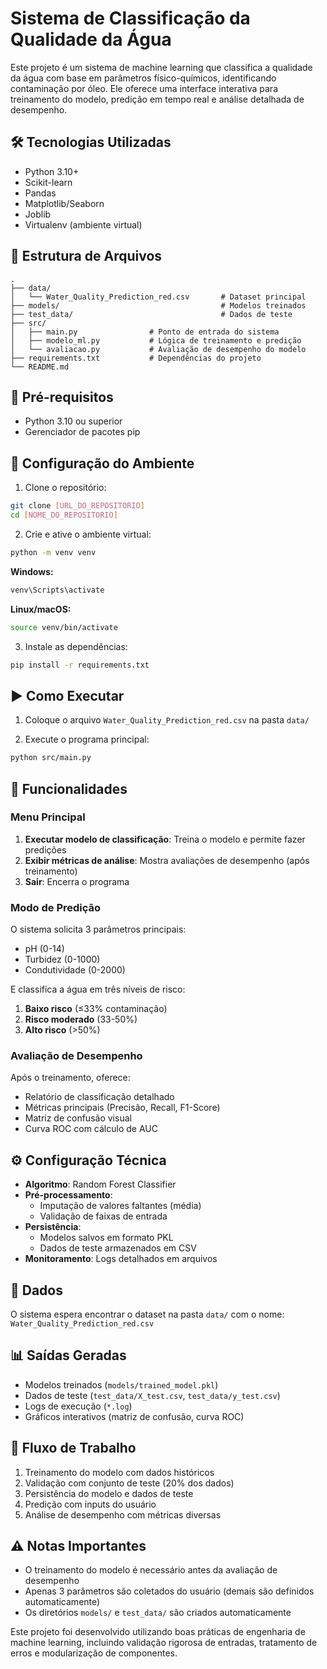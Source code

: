 # Sistema de Classificação da Qualidade da Água

Este projeto é um sistema de machine learning que classifica a qualidade da água com base em parâmetros físico-químicos, identificando contaminação por óleo. Ele oferece uma interface interativa para treinamento do modelo, predição em tempo real e análise detalhada de desempenho.

## 🛠️ Tecnologias Utilizadas
- Python 3.10+
- Scikit-learn
- Pandas
- Matplotlib/Seaborn
- Joblib
- Virtualenv (ambiente virtual)

## 📂 Estrutura de Arquivos
```
.
├── data/
│   └── Water_Quality_Prediction_red.csv       # Dataset principal
├── models/                                    # Modelos treinados
├── test_data/                                 # Dados de teste
├── src/
│   ├── main.py                # Ponto de entrada do sistema
│   ├── modelo_ml.py           # Lógica de treinamento e predição
│   └── avaliacao.py           # Avaliação de desempenho do modelo
├── requirements.txt           # Dependências do projeto
└── README.md
```

## 🔧 Pré-requisitos
- Python 3.10 ou superior
- Gerenciador de pacotes pip

## 🚀 Configuração do Ambiente

1. Clone o repositório:
```bash
git clone [URL_DO_REPOSITORIO]
cd [NOME_DO_REPOSITORIO]
```

2. Crie e ative o ambiente virtual:
```bash
python -m venv venv
```

**Windows:**
```bash
venv\Scripts\activate
```

**Linux/macOS:**
```bash
source venv/bin/activate
```

3. Instale as dependências:
```bash
pip install -r requirements.txt
```

## ▶️ Como Executar

1. Coloque o arquivo `Water_Quality_Prediction_red.csv` na pasta `data/`

2. Execute o programa principal:
```bash
python src/main.py
```

## 🧩 Funcionalidades

### Menu Principal
1. **Executar modelo de classificação**: Treina o modelo e permite fazer predições
2. **Exibir métricas de análise**: Mostra avaliações de desempenho (após treinamento)
3. **Sair**: Encerra o programa

### Modo de Predição
O sistema solicita 3 parâmetros principais:
- pH (0-14)
- Turbidez (0-1000)
- Condutividade (0-2000)

E classifica a água em três níveis de risco:
1. **Baixo risco** (≤33% contaminação)
2. **Risco moderado** (33-50%)
3. **Alto risco** (>50%)

### Avaliação de Desempenho
Após o treinamento, oferece:
- Relatório de classificação detalhado
- Métricas principais (Precisão, Recall, F1-Score)
- Matriz de confusão visual
- Curva ROC com cálculo de AUC

## ⚙️ Configuração Técnica
- **Algoritmo**: Random Forest Classifier
- **Pré-processamento**:
  - Imputação de valores faltantes (média)
  - Validação de faixas de entrada
- **Persistência**:
  - Modelos salvos em formato PKL
  - Dados de teste armazenados em CSV
- **Monitoramento**: Logs detalhados em arquivos

## 💾 Dados
O sistema espera encontrar o dataset na pasta `data/` com o nome:
`Water_Quality_Prediction_red.csv`

## 📊 Saídas Geradas
- Modelos treinados (`models/trained_model.pkl`)
- Dados de teste (`test_data/X_test.csv`, `test_data/y_test.csv`)
- Logs de execução (`*.log`)
- Gráficos interativos (matriz de confusão, curva ROC)

## 🔄 Fluxo de Trabalho
1. Treinamento do modelo com dados históricos
2. Validação com conjunto de teste (20% dos dados)
3. Persistência do modelo e dados de teste
4. Predição com inputs do usuário
5. Análise de desempenho com métricas diversas

## ⚠️ Notas Importantes
- O treinamento do modelo é necessário antes da avaliação de desempenho
- Apenas 3 parâmetros são coletados do usuário (demais são definidos automaticamente)
- Os diretórios `models/` e `test_data/` são criados automaticamente

Este projeto foi desenvolvido utilizando boas práticas de engenharia de machine learning, incluindo validação rigorosa de entradas, tratamento de erros e modularização de componentes.
